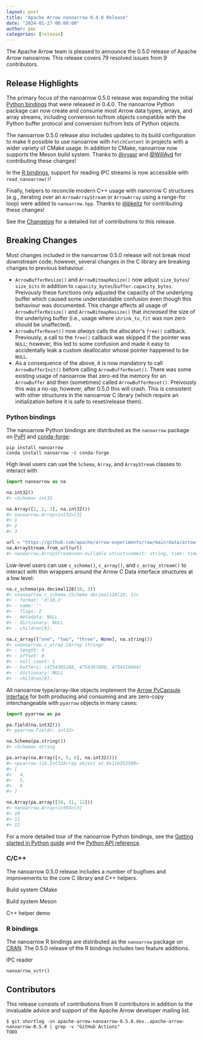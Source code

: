 ```yaml
---
layout: post
title: "Apache Arrow nanoarrow 0.4.0 Release"
date: "2024-01-27 00:00:00"
author: pmc
categories: [release]
---
```

<!--
{% comment %}
Licensed to the Apache Software Foundation (ASF) under one or more
contributor license agreements.  See the NOTICE file distributed with
this work for additional information regarding copyright ownership.
The ASF licenses this file to you under the Apache License, Version 2.0
(the "License"); you may not use this file except in compliance with
the License.  You may obtain a copy of the License at

http://www.apache.org/licenses/LICENSE-2.0

Unless required by applicable law or agreed to in writing, software
distributed under the License is distributed on an "AS IS" BASIS,
WITHOUT WARRANTIES OR CONDITIONS OF ANY KIND, either express or implied.
See the License for the specific language governing permissions and
limitations under the License.
{% endcomment %}
-->

The Apache Arrow team is pleased to announce the 0.5.0 release of
Apache Arrow nanoarrow. This release covers 79 resolved issues from
9 contributors.

## Release Highlights

The primary focus of the nanoarrow 0.5.0 release was expanding the
initial [Python bindings](#python-bindings) that were released in 0.4.0.
The nanoarrow Python package can now create and consume most Arrow
data types, arrays, and array streams, including conversion to/from
objects compatible with the Python buffer protocol and conversion
to/from lists of Python objects.

The nanoarrow 0.5.0 release also includes updates to its build
configuration to make it possible to use nanoarrow with `FetchContent`
in projects with a wider variety of CMake usage. In addition to CMake,
nanoarrow now supports the Meson build system. Thanks to
[@vyasr](https://github.com/vyasr) and [@WillAyd](https://github.com/WillAyd)
for contributing these changes!

In the [R bindings](#python-bindings), support for reading IPC streams
is now accessible with `read_nanoarrow()`!

Finally, helpers to reconcile modern C++ usage with nanorrow C
structures (e.g., iterating over an `ArrowArrayStream` or
`ArrowArray` using a range-for loop) were added to `nanoarrow.hpp`.
Thanks to [@bkeitz](https://github.com/bkietz) for contributing these
changes!

See the
[Changelog](https://github.com/apache/arrow-nanoarrow/blob/apache-arrow-nanoarrow-0.5.0/CHANGELOG.md)
for a detailed list of contributions to this release.

## Breaking Changes

Most changes included in the nanoarrow 0.5.0 release will not break most downstream
code; however, several changes in the C library are breaking changes to previous
behaviour.

- `ArrowBufferResize()` and `ArrowBitmapResize()` now adjust `size_bytes`/
  `size_bits` in addition to `capacity_bytes`/`buffer.capacity_bytes`.
  Preivously these functions only adjusted the capacity of the underlying
  buffer which caused some understandable confusion even though this
  behaviour was documented. This change affects all usage of
  `ArrowBufferReisze()` and `ArrowBitmapResize()` that *increased* the size
  of the underlying buffer (i.e., usage where `shrink_to_fit` was non zero
  should be unaffected).
- `ArrowBufferReset()` now *always* calls the allocator's `free()` callback.
  Previously, a call to the `free()` callback was skipped if the pointer was
  `NULL`; however, this led to some confusion and made it easy to accidentally
  leak a custom deallocator whose pointer happened to be `NULL`.
- As a consequence of the above, it is now mandatory to call `ArrowBufferInit()`
  before calling `ArrowBufferReset()`. There was some existing usage of nanoarrow
  that zero-ed the memory for an `ArrowBuffer` and then (sometimes) called
  `ArrowBufferReset()`. Preivously this was a no-op; however, after 0.5.0 this
  will crash. This is consistent with other structures in the nanoarrow C library
  (which require an initialization before it is safe to reset/release them).


### Python bindings

The nanoarrow Python bindings are distributed as the `nanoarrow` package on
[PyPI](https://pypi.org/project/nanoarrow/) and [conda-forge](https://anaconda.org/conda-forge/nanoarrow):

```shell
pip install nanoarrow
conda install nanoarrow -c conda-forge
```

High level users can use the `Schema`, `Array`, and `ArrayStream` classes
to interact with

```python
import nanoarrow as na

na.int32()
#> <Schema> int32

na.Array([1, 2, 3], na.int32())
#> nanoarrow.Array<int32>[3]
#> 1
#> 2
#> 3

url = "https://github.com/apache/arrow-experiments/raw/main/data/arrow-commits/arrow-commits.arrows"
na.ArrayStream.from_url(url)
#> nanoarrow.ArrayStream<non-nullable struct<commit: string, time: timestamp('us', 'UTC'), files: int3...>
```

Low-level users can use `c_schema()`, `c_array()`, and `c_array_stream()` to interact
with thin wrappers around the Arrow C Data interface structures at a low level:

```python
na.c_schema(pa.decimal128(10, 3))
#> <nanoarrow.c_schema.CSchema decimal128(10, 3)>
#> - format: 'd:10,3'
#> - name: ''
#> - flags: 2
#> - metadata: NULL
#> - dictionary: NULL
#> - children[0]:

na.c_array(["one", "two", "three", None], na.string())
#> <nanoarrow.c_array.CArray string>
#> - length: 4
#> - offset: 0
#> - null_count: 1
#> - buffers: (4754305168, 4754307808, 4754310464)
#> - dictionary: NULL
#> - children[0]:
```

All nanoarrow type/array-like objects implement the
[Arrow PyCapsule interface](https://arrow.apache.org/docs/format/CDataInterface/PyCapsuleInterface.html)
for both producing and consuming and are zero-copy interchangeable with `pyarrow`
objects in many cases:

```python
import pyarrow as pa

pa.field(na.int32())
#> pyarrow.Field<: int32>

na.Schema(pa.string())
#> <Schema> string

pa.array(na.Array([4, 5, 6], na.int32()))
#> <pyarrow.lib.Int32Array object at 0x11b552500>
#> [
#>   4,
#>   5,
#>   6
#> ]

na.Array(pa.array([10, 11, 12]))
#> nanoarrow.Array<int64>[3]
#> 10
#> 11
#> 12
```

For a more detailed tour of the nanoarrow Python bindings, see the
[Getting started in Python guide](https://arrow.apache.org/nanoarrow/latest/getting-started/python.html) and the
[Python API reference](https://arrow.apache.org/nanoarrow/latest/reference/python.html).

### C/C++

The nanoarrow 0.5.0 release includes a number of bugfixes and improvements
to the core C library and C++ helpers.

Build system CMake

Build system Meson

C++ helper demo

### R bindings

The nanoarrow R bindings are distributed as the `nanoarrow` package on
[CRAN](https://cran.r-project.org/). The 0.5.0 release of the R bindings includes
two feature additions.


IPC reader

`nanoarrow_vctr()`


## Contributors

This release consists of contributions from 9 contributors in addition
to the invaluable advice and support of the Apache Arrow developer mailing list.

```console
$ git shortlog -sn apache-arrow-nanoarrow-0.5.0.dev..apache-arrow-nanoarrow-0.5.0 | grep -v "GitHub Actions"
TODO
```
